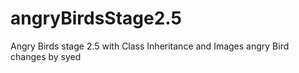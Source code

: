 # angryBirdsStage2.5
Angry Birds stage 2.5 with Class Inheritance and Images
angry Bird changes by syed